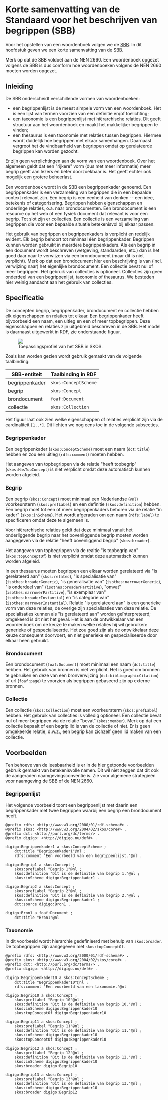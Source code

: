 # Korte samenvatting van de Standaard voor het beschrijven van begrippen (SBB)
Voor het opstellen van een woordenboek volgen we de <a href="https://docs.geostandaarden.nl/nl-sbb/nl-sbb/">SBB</a>. In dit hoofdstuk geven we een korte samenvatting van de SBB. 

Merk op dat de SBB voldoet aan de NEN 2660. Een woordenboek opgezet volgens de SBB is dus comform hoe woordenboeken volgens de NEN 2660 moeten worden opgezet.

## Inleiding

De SBB onderscheidt verschillende vormen van woordenboeken:
- een begrippenlijst is de meest simpele vorm van een woordenboek. Het is een lijst van termen voorzien van een definitie en/of toelichting;
- een taxonomie is een begrippenlijst met hiërarchische relaties. Dit geeft structuur aan het woordenboek en maakt het makkelijker begrippen te vinden;
- een thesaurus is een taxonomie met relaties tussen begrippen. Hiermee wordt duidelijk hoe begrippen met elkaar samenhangen. Daarnaast vergroot het de vindbaarheid van begrippen omdat op gerelateerde begrippen kan worden gezocht.

Er zijn geen verplichtingen aan de vorm van een woordenboek. Over het algemeen geldt dat een "rijkere" vorm (dus met meer informatie) meer begrip geeft aan lezers en beter doorzoekbaar is. Het geeft echter ook mogelijk een grotere beheerlast.

Een woordenboek wordt in de SBB een begrippenkader genoemd. Een begrippenkader is een verzameling van begrippen die in een bepaalde context relevant zijn. Een begrip is een eenheid van denken -- een idee, betekenis of categorisering. Begrippen hebben eigenschappen en onderlinge relaties, o.a. naar brondocumenten. Een brondocument is een resource op het web of een fysiek document dat relevant is voor een begrip. Tot slot zijn er collecties. Een collectie is een verzameling van begrippen die voor een bepaalde situatie betekenisvol bij elkaar passen.

Het gebruik van begrippen en begrippenkaders is verplicht en redelijk evident. Elk begrip behoort tot minimaal één begrippenkader. Begrippen kunnen worden gebruikt in meerdere begrippenkaders. Als een begrip in een document wordt beschreven (wetgeving, standaarden, etc.) dan is het goed daar naar te verwijzen via een brondocument (maar dit is niet verplicht). Merk op dat een brondocument hier een beschrijving is van (incl. verwijzing naar) het eigenlijke brondocument. Een collectie bevat nul of meer begrippen. Het gebruik van collecties is optioneel. Collecties zijn geen onderdeel van een begrippenlijst, taxonomie of thesaurus. We besteden hier weinig aandacht aan het gebruik van collecties.

## Specificatie

De concepten begrip, begrippenkader, brondocument en collectie hebben elk eigenschappen en relaties tot elkaar. Een begrippenkader heeft bijvoorbeeld een naam, een uitleg en een of meer topbegrippen. Deze eigenschappen en relaties zijn uitgebreid beschreven in de SBB. Het model is daarnaast uitgewerkt in RDF, zie onderstaande figuur. 

<figure id="figure">
  <img src="figures/skos-ap-nl.png"/>
  <figcaption>Toepassingsprofiel van het SBB in SKOS.</figcaption>
</figure>

Zoals kan worden gezien wordt gebruik gemaakt van de volgende taalbinding:

| SBB-entiteit | Taalbinding in RDF |
|--------------|--------------------|
| begrippenkader | `skos:ConceptScheme` |
| begrip       | `skos:Concept`|
| brondocument | `foaf:Document` |
| collectie | `skos:Collection` |

Het figuur laat ook zien welke eigenschappen of relaties verplicht zijn via de cardinaliteit `[1..*]`. Dit lichten we nog eens toe in de volgende subsecties. 

### Begrippenkader

Een begrippenkader (`skos:ConceptScheme`) moet een naam (`dct:title`) hebben en zou een uitleg (`rdfs:comment`) moeten hebben.

Het aangeven van topbegrippen via de relatie "heeft topbegrip" (`skos:HasTopConcept`) is niet verplicht omdat deze automatisch kunnen worden afgeleid.

### Begrip

Een begrip (`skos:Concept`) moet minimaal een Nederlandse (`@nl`) voorkeursterm (`skos:prefLabel`) en een definitie (`skos:definition`) hebben. Een begrip moet tot een of meer begrippenkaders behoren via de relatie "in kader" (`skos:inScheme`). Het wordt afgeraden om een naam (`rdfs:label`) te specificeren omdat deze te algemeen is. 

Voor hiërarchische relaties geldt dat deze minimaal vanuit het onderliggende begrip naar het bovenliggende begrip moeten worden aangegeven via de relatie "heeft bovenliggend begrip" (`skos:broader`).

Het aangeven van topbegrippen via de realtie "is topbegrip van" (`skos:topConceptOf`) is niet verplicht omdat deze automatisch kunnen worden afgeleid.

In een thesaurus moeten begrippen een elkaar worden gerelateerd via "is gerelateerd aan" (`skos:related`), "is specialisatie van" (`isothes:broaderGeneric`), "is generalisatie van" (`isothes:narrowerGeneric`), "is onderdeel van" (`isothes:broaderPartitive`), "omvat" (`isothes:narrowerPartitive`), "is exemplaar van" (`isothes:broaderInstantial`) en "is categorie van" (`isothes:narrowerInstantial`). Relatie "is gerelateerd aan" is een generieke vorm van deze relaties, de overige zijn specialisaties van deze relatie. De specialisaties kunnen als "is gerelateerd aan" worden geïnterpreteerd; omgekeerd is dit niet het geval. Het is aan de ontwikkelaar van een woordenboek om de keuze te maken welke relaties hij wil gebruiken: generieke of gespecialiseerde. Het zou goed zijn als de ontwikkelaar deze keuze consequent doorvoert, en niet generieke en gespecialiseerde door elkaar heen gebruikt.

### Brondocument

Een brondocument (`foaf:Document`) moet minimaal een naam (`dct:title`) hebben. Het gebruik van bronnen is niet verplicht. Het is goed om bronnen te gebruiken en deze van een bronverwijzing (`dct:bibliographicCitation`) of url (`foaf:page`) te voorzien als begrippen gebaseerd zijn op externe bronnen. 

### Collectie

Een collectie (`skos:Collection`) moet een voorkeursterm (`skos:prefLabel`) hebben. Het gebruik van collecties is volledig optioneel. Een collectie bevat nul of meer begrippen via de relatie "bevat" (`skos:member`). Merk op dat een collectie bepaalt of een begrip lid is van de collectie of niet. Er is geen omgekeerde relatie, d.w.z., een begrip kan zichzelf geen lid maken van een collectie.

## Voorbeelden

<p class="note" title="Naamgeving in de voorbeelden">
Ten behoeve van de leesbaarheid is er in de hier getoonde voorbeelden gebruik gemaakt van betekenisvolle namen. Dit wil niet zeggen dat dit ook de aangeraden naamgevingsconventie is. Zie voor algemene strategieën voor naamgeving de SBB of de NEN 2660.
</p>

### Begrippenlijst

Het volgende voorbeeld toont een begrippenlijst met daarin een begrippenkader met twee begrippen waarbij een begrip een brondocument heeft.

```
@prefix rdfs: <http://www.w3.org/2000/01/rdf-schema#> .
@prefix skos: <http://www.w3.org/2004/02/skos/core#> .
@prefix dct: <http://purl.org/dc/terms/> .
@prefix digigo: <http://digigo.nu/def#> .

digigo:Begrippenkader1 a skos:ConceptScheme ;
    dct:title "Begrippenkader1"@nl ;
	rdfs:comment "Een voorbeeld van een begrippenlijst."@nl .

digigo:Begrip1 a skos:Concept ;
    skos:prefLabel "Begrip 1"@nl ;
    skos:definition "Dit is de definitie van begrip 1."@nl ;
	skos:inScheme digigo:Begrippenkader1 .

digigo:Begrip2 a skos:Concept ;
    skos:prefLabel "Begrip 2"@nl ;
    skos:definition "Dit is de definitie van begrip 2."@nl ;
	skos:inScheme digigo:Begrippenkader1 ;
    dct:source digigo:Bron1 .

digigo:Bron1 a foaf:Document ;
    dct:title "Bron1"@nl
```

### Taxonomie

In dit voorbeeld wordt hierarchie gedefinieerd met behulp van `skos:broader`. De topbegrippen zijn aangegeven met `skos:topConceptOf`.

```
@prefix rdfs: <http://www.w3.org/2000/01/rdf-schema#> .
@prefix skos: <http://www.w3.org/2004/02/skos/core#> .
@prefix dct: <http://purl.org/dc/terms/> .
@prefix digigo: <http://digigo.nu/def#> .

digigo:Begrippenkader10 a skos:ConceptScheme ;
    dct:title "Begrippenkader10"@nl ;
	rdfs:comment "Een voorbeeld van een taxonomie."@nl

digigo:Begrip10 a skos:Concept ;
    skos:prefLabel "Begrip 10"@nl ;
    skos:definition "Dit is de definitie van begrip 10."@nl ;
	skos:inScheme digigo:Begrippenkader10
	skos:topConceptOf digigo:Begrippenkader10

digigo:Begrip11 a skos:Concept ;
    skos:prefLabel "Begrip 11"@nl ;
    skos:definition "Dit is de definitie van begrip 11."@nl ;
	skos:inScheme digigo:Begrippenkader10
	skos:topConceptOf digigo:Begrippenkader10

digigo:Begrip12 a skos:Concept ;
    skos:prefLabel "Begrip 12"@nl ;
    skos:definition "Dit is de definitie van begrip 12."@nl ;
	skos:inScheme digigo:Begrippenkader10
	skos:broader digigo:Begrip10

digigo:Begrip13 a skos:Concept ;
    skos:prefLabel "Begrip 13"@nl ;
    skos:definition "Dit is de definitie van begrip 13."@nl ;
	skos:inScheme digigo:Begrippenkader10
	skos:broader digigo:Begrip12
```